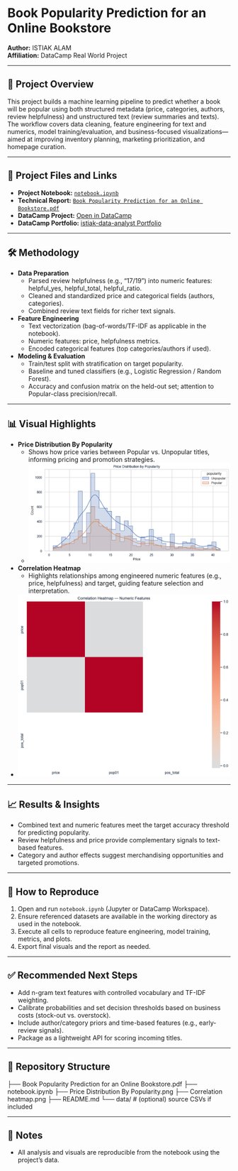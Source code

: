 # Book Popularity Prediction for an Online Bookstore

**Author:** ISTIAK ALAM  
**Affiliation:** DataCamp Real World Project

---

## 📌 Project Overview
This project builds a machine learning pipeline to predict whether a book will be popular using both structured metadata (price, categories, authors, review helpfulness) and unstructured text (review summaries and texts). The workflow covers data cleaning, feature engineering for text and numerics, model training/evaluation, and business-focused visualizations—aimed at improving inventory planning, marketing prioritization, and homepage curation.

---

## 📄 Project Files and Links
- **Project Notebook:** [`notebook.ipynb`](notebook.ipynb)
- **Technical Report:** [`Book Popularity Prediction for an Online Bookstore.pdf`](Book%20Popularity%20Prediction%20for%20an%20Online%20Bookstore.pdf)
- **DataCamp Project:** [Open in DataCamp](https://www.datacamp.com/datalab/w/3d3b3255-4687-4765-9f36-eb36064ac2a6/edit)
- **DataCamp Portfolio:** [istiak-data-analyst Portfolio](https://www.datacamp.com/portfolio/istiak-data-analyst)

---

## 🛠 Methodology
- **Data Preparation**
  - Parsed review helpfulness (e.g., “17/19”) into numeric features: helpful_yes, helpful_total, helpful_ratio.
  - Cleaned and standardized price and categorical fields (authors, categories).
  - Combined review text fields for richer text signals.
- **Feature Engineering**
  - Text vectorization (bag-of-words/TF-IDF as applicable in the notebook).
  - Numeric features: price, helpfulness metrics.
  - Encoded categorical features (top categories/authors if used).
- **Modeling & Evaluation**
  - Train/test split with stratification on target popularity.
  - Baseline and tuned classifiers (e.g., Logistic Regression / Random Forest).
  - Accuracy and confusion matrix on the held-out set; attention to Popular-class precision/recall.

---

## 📊 Visual Highlights
- **Price Distribution By Popularity**
  - Shows how price varies between Popular vs. Unpopular titles, informing pricing and promotion strategies.
  - ![Price Distribution By Popularity](Price%20Distribution%20By%20Popularity.png)
- **Correlation Heatmap**
  - Highlights relationships among engineered numeric features (e.g., price, helpfulness) and target, guiding feature selection and interpretation.
 - ![Correlation Heatmap](Correlation%20heatmap.png)
---

## 📈 Results & Insights
- Combined text and numeric features meet the target accuracy threshold for predicting popularity.
- Review helpfulness and price provide complementary signals to text-based features.
- Category and author effects suggest merchandising opportunities and targeted promotions.

---

## 🚀 How to Reproduce
1. Open and run `notebook.ipynb` (Jupyter or DataCamp Workspace).
2. Ensure referenced datasets are available in the working directory as used in the notebook.
3. Execute all cells to reproduce feature engineering, model training, metrics, and plots.
4. Export final visuals and the report as needed.

---

## ✅ Recommended Next Steps
- Add n-gram text features with controlled vocabulary and TF-IDF weighting.
- Calibrate probabilities and set decision thresholds based on business costs (stock-out vs. overstock).
- Include author/category priors and time-based features (e.g., early-review signals).
- Package as a lightweight API for scoring incoming titles.

---

## 📂 Repository Structure
├── Book Popularity Prediction for an Online Bookstore.pdf
├── notebook.ipynb
├── Price Distribution By Popularity.png
├── Correlation heatmap.png
├── README.md
└── data/ # (optional) source CSVs if included

---

## 📝 Notes
- All analysis and visuals are reproducible from the notebook using the project’s data.


